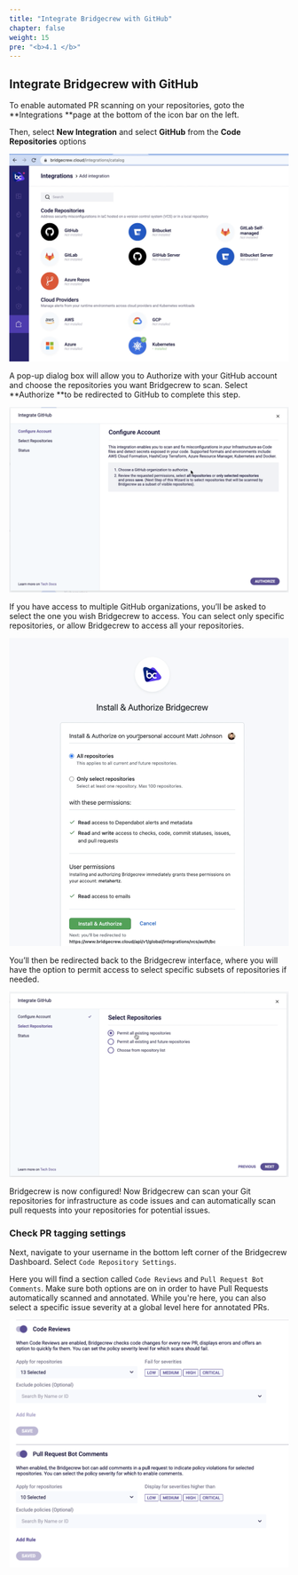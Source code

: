 ```yaml
---
title: "Integrate Bridgecrew with GitHub"
chapter: false
weight: 15
pre: "<b>4.1 </b>"
---
```



## Integrate Bridgecrew with GitHub

To enable automated PR scanning on your repositories, goto the **Integrations **page at the bottom of the icon bar on the left.

Then, select **New Integration** and select **GitHub** from the **Code Repositories** options


![alt_text](./images/bcDashIntegrations.png "image_tooltip")


A pop-up dialog box will allow you to Authorize with your GitHub account and choose the repositories you want Bridgecrew to scan. Select **Authorize **to be redirected to GitHub to complete this step.


![alt_text](images/gitHubIntegrationConfigureAccount.png "image_tooltip")


If you have access to multiple GitHub organizations, you’ll be asked to select the one you wish Bridgecrew to access. You can select only specific repositories, or allow Bridgecrew to access all your repositories.


![alt_text](images/gitHubAuthorizeBridgecrew.png "image_tooltip")


You’ll then be redirected back to the Bridgecrew interface, where you will have the option to permit access to select specific subsets of repositories if needed.

 
![alt_text](images/bridgecrewActivateRepoScanning.png "image_tooltip")


Bridgecrew is now configured! Now Bridgecrew can scan your Git repositories for infrastructure as code issues and can automatically scan pull requests into your repositories for potential issues. 



### Check PR tagging settings  


Next, navigate to your username in the bottom left corner of the Bridgecrew Dashboard. Select `Code Repository Settings`.

 
Here you will find a section called `Code Reviews` and `Pull Request Bot Comments`. Make sure both options are on in order to have Pull Requests automatically scanned and annotated. While you're here, you can also select a specific issue severity at a global level here for annotated PRs. 


![alt_text](images/bridgecrewPullRequestBotComments.png "image_tooltip")